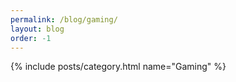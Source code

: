 ```yaml
---
permalink: /blog/gaming/
layout: blog
order: -1
---
```


{% include posts/category.html name="Gaming" %}